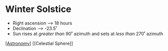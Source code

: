 # Winter Solstice

- Right ascension --> 18 hours
- Declination --> -23.5˚
- Sun rises at _greater than_ 90˚ azimuth and sets at _less than_ 270˚ azimuth

[[Astronomy]] [[Celestial Sphere]]

[//begin]: # "Autogenerated link references for markdown compatibility"
[astronomy]: astronomy "Astronomy"
[celestial-sphere]: celestial-sphere "Celestial Sphere"
[//end]: # "Autogenerated link references"